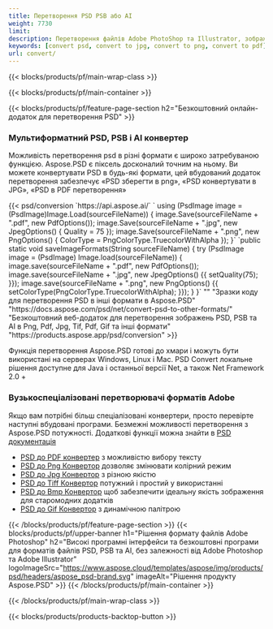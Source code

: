 ```yaml
---
title: Перетворення PSD PSB або AI
weight: 7730
limit: 
description: Перетворення файлів Adobe PhotoShop та Illustrator, зображення та інші формати
keywords: [convert psd, convert to jpg, convert to png, convert to pdf]
url: convert/
---
```


{{< blocks/products/pf/main-wrap-class >}}

{{< blocks/products/pf/main-container >}}

{{< blocks/products/pf/feature-page-section h2="Безкоштовний онлайн-додаток для перетворення PSD" >}}
<h3 class="headingpdleft">Мультиформатний PSD, PSB і AI конвертер</h3>
<p>Можливість перетворення psd в різні формати є широко затребуваною функцією. Aspose.PSD є піксель досконалий точним на ньому. Ви можете конвертувати PSD в будь-які формати, цей вбудований додаток перетворення забезпечує «PSD зберегти в png», «PSD конвертувати в JPG», «PSD в PDF перетворення»</p>
{{< psd/conversion `https://api.aspose.ai/` 
`    using (PsdImage image = (PsdImage)Image.Load(sourceFileName))
    {
        image.Save(sourceFileName + ".pdf", new PdfOptions());
        image.Save(sourceFileName + ".jpg",  new JpegOptions() { Quality = 75 });
        image.Save(sourceFileName + ".png",  new PngOptions() {  ColorType = PngColorType.TruecolorWithAlpha });
    }` 
	`public static void saveImageFormats(String sourceFileName) {
        try (PsdImage image = (PsdImage) Image.load(sourceFileName)) {
            image.save(sourceFileName + ".pdf", new PdfOptions());
            image.save(sourceFileName + ".jpg", new JpegOptions() {{
                setQuality(75);
            }});
            image.save(sourceFileName + ".png", new PngOptions() {{
                setColorType(PngColorType.TruecolorWithAlpha);
            }});
        }
    }` 
"" 
"Зразки коду для перетворення PSD в інші формати в Aspose.PSD"  "https://docs.aspose.com/psd/net/convert-psd-to-other-formats/" 
"Безкоштовний веб-додаток для перетворення зображень PSD, PSB та AI в Png, Pdf, Jpg, Tif, Pdf, Gif та інші формати" "https://products.aspose.app/psd/conversion" >}}
<br />
<p>Функція перетворення Aspose.PSD готові до хмари і можуть бути використані на серверах Windows, Linux і Mac. PSD Convert локальне рішення доступне для Java і останньої версії Net, а також Net Framework 2.0 +</p>

<h3 class="headingpdleft">Вузькоспеціалізовані перетворювачі форматів Adobe</h3>
<p>Якщо вам потрібні більш спеціалізовані конвертери, просто перевірте наступні вбудовані програми. Безмежні можливості перетворення з Aspose.PSD потужності. Додаткові функції можна знайти в <a href="https://docs.aspose.com/psd/">PSD документація</a></p>
<ul>
<li><a href="to-pdf">PSD до PDF конвертер</a> з можливістю вибору тексту</li>
<li><a href="to-png">PSD до Png Конвертор</a> дозволяє змінювати колірний режим</li>
<li><a href="to-jpg">PSD до Jpg Конвертор</a> з різною якістю</li>
<li><a href="to-tiff">PSD до Tiff Конвертор</a> потужний і простий у використанні</li>
<li><a href="to-bmp">PSD до Bmp Конвертор</a> щоб забезпечити ідеальну якість зображення для старомодних додатків</li>
<li><a href="to-gif">PSD до Gif Конвертор</a> з динамічною палітрою</li>
</ul>

{{< /blocks/products/pf/feature-page-section >}}
{{< blocks/products/pf/upper-banner h1="Рішення формату файлів Adobe Photoshop" h2="Високі програмні інтерфейси та безкоштовні програми для форматів файлів PSD, PSB та AI, без залежності від Adobe Photoshop та Adobe Illustrator" logoImageSrc="https://www.aspose.cloud/templates/aspose/img/products/psd/headers/aspose_psd-brand.svg" imageAlt="Рішення продукту Aspose.PSD" >}}
{{< /blocks/products/pf/main-container >}}


{{< /blocks/products/pf/main-wrap-class >}}

{{< blocks/products/products-backtop-button >}}

